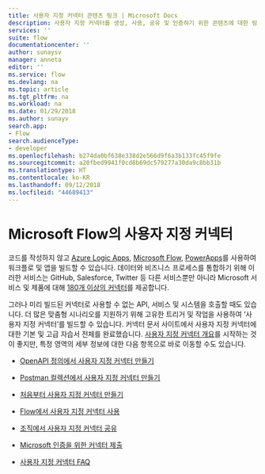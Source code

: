 ```yaml
---
title: 사용자 지정 커넥터 콘텐츠 링크 | Microsoft Docs
description: 사용자 지정 커넥터를 생성, 사용, 공유 및 인증하기 위한 콘텐츠에 대한 링크입니다.
services: ''
suite: flow
documentationcenter: ''
author: sunaysv
manager: anneta
editor: ''
ms.service: flow
ms.devlang: na
ms.topic: article
ms.tgt_pltfrm: na
ms.workload: na
ms.date: 01/29/2018
ms.author: sunayv
search.app:
- Flow
search.audienceType:
- developer
ms.openlocfilehash: b274da0bf638e338d2e566d9f6a3b133fc45f9fe
ms.sourcegitcommit: a20fbed9941f0cd8b69dc579277a30da9c8bb31b
ms.translationtype: HT
ms.contentlocale: ko-KR
ms.lasthandoff: 09/12/2018
ms.locfileid: "44689413"
---
```

# <a name="custom-connectors-in-microsoft-flow"></a>Microsoft Flow의 사용자 지정 커넥터

코드를 작성하지 않고 [Azure Logic Apps](https://azure.microsoft.com/services/logic-apps), [Microsoft Flow](https://flow.microsoft.com), [PowerApps](https://powerapps.microsoft.com)를 사용하여 워크플로 및 앱을 빌드할 수 있습니다. 데이터와 비즈니스 프로세스를 통합하기 위해 이러한 서비스는 GitHub, Salesforce, Twitter 등 다른 서비스뿐만 아니라 Microsoft 서비스 및 제품에 대해 [180개 이상의 커넥터](https://docs.microsoft.com/connectors/)를 제공합니다. 

그러나 미리 빌드된 커넥터로 사용할 수 없는 API, 서비스 및 시스템을 호출할 때도 있습니다. 더 많은 맞춤형 시나리오를 지원하기 위해 고유한 트리거 및 작업을 사용하여 ‘사용자 지정 커넥터’를 빌드할 수 있습니다. 커넥터 문서 사이트에서 사용자 지정 커넥터에 대한 기본 및 고급 자습서 전체를 완료했습니다. [사용자 지정 커넥터 개요](https://docs.microsoft.com/connectors/custom-connectors/)를 시작하는 것이 좋지만, 특정 영역의 세부 정보에 대한 다음 항목으로 바로 이동할 수도 있습니다.

* [OpenAPI 정의에서 사용자 지정 커넥터 만들기](https://docs.microsoft.com/connectors/custom-connectors/define-openapi-definition)

* [Postman 컬렉션에서 사용자 지정 커넥터 만들기](https://docs.microsoft.com/connectors/custom-connectors/define-postman-collection)

* [처음부터 사용자 지정 커넥터 만들기](https://docs.microsoft.com/connectors/custom-connectors/define-blank)

* [Flow에서 사용자 지정 커넥터 사용](https://docs.microsoft.com/connectors/custom-connectors/use-custom-connector-flow)

* [조직에서 사용자 지정 커넥터 공유](https://docs.microsoft.com/connectors/custom-connectors/share)

* [Microsoft 인증을 위한 커넥터 제출](https://docs.microsoft.com/connectors/custom-connectors/submit-certification)

* [사용자 지정 커넥터 FAQ](https://docs.microsoft.com/connectors/custom-connectors/faq)
